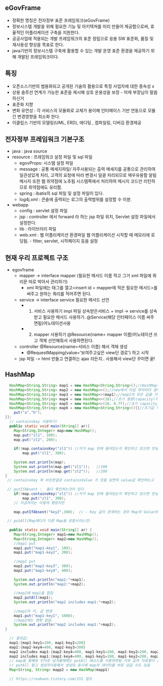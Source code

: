 ## eGovFrame
  - 정확한 명칭은 전자정부 표준 프레임워크(eGovFrame)
  - 정보시스템 개발을 위해 필요한 기능 및 아키텍쳐를 미리 만들어 제공함으로써, 효율적인 어플리케이션 구축을 지원한다. 
  - 공공사업에 적용되는 개발 프레임워크의 표준 정립으로 응용 SW 표준화, 품질 및 재사용성 향상을 목표로 한다.
  - java기반의 정보시스템 구축에 활용할 수 있는 개발 운영 표준 환경을 제공하기 위해 개발된 프레임워크이다.
  
## 특징
  - 오픈소스기반의 범용화되고 공개된 기술의 활용으로 특정 사업자에 대한 종속성 x
  - 상용 솔루션 연계가 가능한 표준을 제시해 상호 운용성을 보장 - 어제 부장님이 말씀하신거
  - 표준화 지향 
  - 변화 유연성 : 각 서비스의 모듈화로 교체가 용이해 인터페이스 기반 연동으로 모듈간 변경영향을 최소화 한다.
  - 이클립스 기반의 모델링(UML, ERD), 에디팅 , 컴파일링, 디버깅 환경제공
  
## 전자정부 프레임워크 기본구조
  - java : java source
  - resource : 프레임워크 설정 파일 및 sql 파일
    - egovProps: 시스템 설정 파일
    - message : 공통 메세지파일/ 자주사용되는 출력 메세지를 공통으로 관리하여 일관성있게 처리, 고객의 요청에 따라 변경시 일괄 처리되므로 매우유용함 알림 메시지 또한 웹 취약점에 노추됨 시스템쪽에서 처리하여 메시지 코드만 리턴하므로 취약점에도 유리함.
    - spring : ibatis의 sql 파일 및 설정 파일이 있다.
    - log4j.xml : 콘솔에 출력되는 로그의 출력범위를 설정할 수 이싿.
  - webapp 
    - config : servlet 설정 파일
    - jsp : controller 에서 forward 라 하는 jsp 파일 위치, Servlet 설정 파일에서 설정한다.
    - lib : 라이브러리 파일
    - web.xml : 웹 어플리케이션 환경파일  웹 어플리케이션 시작할 때 메모리에 로딩됨. - filter, servlet, 시작페이지 등을 설정



## 현재 우리 프로젝트 구조
  - egovframe
    - mapper -> interface mapper (필요한 메서드 이름 적고 그거 xml 파일에 쿼리문 따로 박아서 관리하기)
      - xml 파일에는 태그를 열고<insert id = mapper에 적은 필요한 메서드>를 써주고 원하는 쿼리를 적어주면 된다.
    - service -> interface service 필요한 메서드 선언
      - 1. 서비스 사용하기 impl 파일 상속받은서비스 + impl -> service를 상속받고 필요한 메서드 사용하기.  @Service(해당 인터페이스 이름 써주면됨)어노테이션사용
      - 2. mapper 사용하기 @Resource(name= mapper 이름)어노테이션 쓰고 객체 선언해줘서 사용하면된다.
    - controller @Resource(name=서비스 이름) 해서 객체 생성
      - @RequestMapping(value='보여주고싶은 view단 경로') 하고 시작
    - jsp 파일 -> html 만들고 연결하는 ajax 라든지.. 사용해서 view단 꾸미면 끝!
## HashMap
````java
  HashMap<String,String> map1 = new HashMap<String,String>();//HashMap생성
  HashMap<String,String> map2 = new HashMap<>();//new에서 타입 파라미터 생략가능
  HashMap<String,String> map3 = new HashMap<>(map1);//map1의 모든 값을 가진 HashMap생성
  HashMap<String,String> map4 = new HashMap<>(10);//초기 용량(capacity)지정
  HashMap<String,String> map5 = new HashMap<>(10, 0.7f);//초기 capacity,load factor지정
  HashMap<String,String> map6 = new HashMap<String,String>(){{//초기값 지정
    put("a","b");
}};
  // containskey 사용하기!
  public static void main(String[] ar){
	Map<String,Integer> map=new HashMap();
	map.put("zl1", 100);
	map.put("zl2", 200);
  
	if(!map.containsKey("zl1"))	//키가 map 안에 들어있는지 확인하고 있으면 안넣고 없으면 넣는다.
		map.put("zl1", 300); 
  
	System.out.println(map);
	System.out.println(map.get("zl1"));   //100
	System.out.println(map.get("zl2"));   //200
}
 // containskey 와 비슷한걸로 containsValue 가 있움 당연히 value값 확인하는고 
  
 // putIfAbsent :  둘다 확인하는것이 있다
	if(!map.containsKey("zl1"))	//키가 map 안에 들어있는지 확인하고 있으면 안넣고 없으면 넣는다.
		map.put("zl1", 300); 
    // 지금까지는 이렇게 했었지만 
  
    map.putIfAbsent("key2",300);  // - Key 값이 존재하는 경우 Map의 Value의 값을 반환하고, Key값이 존재하지 않는 경우 Key와 Value를 Map에 저장하고 Null을 반환해줌
  
 // putAll(Map에다가 다른 Map을 포함시키는것)
  
  public static void main(String[] ar) {
	Map<String,Integer> map1=new HashMap();
	Map<String,Integer> map2=new HashMap();
	//map1 put
	map1.put("map1-key1", 100);
	map1.put("map1-key2", 200);
		
	//map2 put
	map2.put("map2-key3", 300);
	map2.put("map2-key4", 400);
		
	System.out.println("map1:"+map1);
	System.out.println("map2:"+map2);
		
	//map2에 map1을 합침
	map2.putAll(map1);
	System.out.println("map2 includes map1:"+map2);
		
	//map1의 키, 값 변경
	map1.put("map1-key1", 1000);
	//map2에는 영향 없음.
	System.out.println("map2 includes map1:"+map2);
}
  
  // 결과값;
  map1:{map1-key1=100, map1-key2=200}
  map2:{map2-key4=400, map2-key3=300}
  map2 includes map1:{map2-key4=400, map1-key1=100, map1-key2=200, map2-key3=300}
  map2 includes map1:{map2-key4=400, map1-key1=100, map1-key2=200, map2-key3=300}
  // map을 통째로 인자로 넘겨줄때에는 putAll 메소드를 사용하면됨 키와 값의 자료형이 같은 Map이어야한다! 다른 자료형의 키, 값은 못받음 에러남
  // putAll 말고 생성자이용해서 생성돠 동시에 map의 데이터를 바로 넘길 수도 있음
  Map<String, String> mapp2 = new HashMap(mapp1)
  
  // https://reakwon.tistory.com/151 참조
````
  

  
  
  
